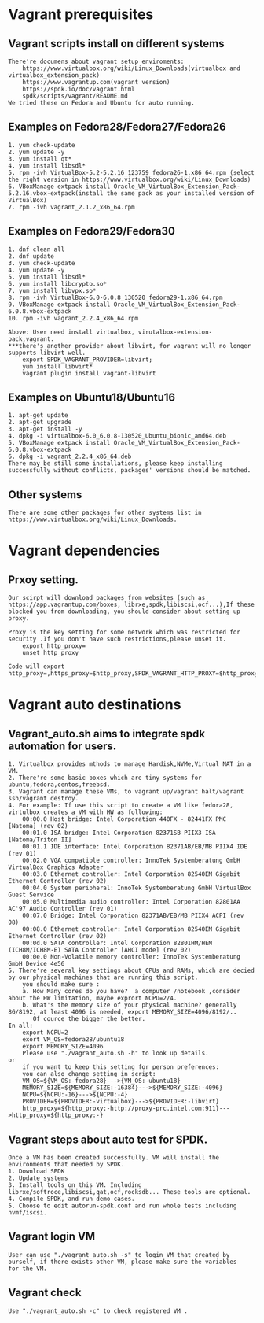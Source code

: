 # Vagrant prerequisites
## Vagrant scripts install on different systems
    There're documens about vagrant setup enviroments:
        https://www.virtualbox.org/wiki/Linux_Downloads(virtualbox and virtualbox_extension_pack)
        https://www.vagrantup.com(vagrant version)
        https://spdk.io/doc/vagrant.html
        spdk/scripts/vagrant/README.md
    We tried these on Fedora and Ubuntu for auto running.

## Examples on Fedora28/Fedora27/Fedora26
    1. yum check-update
    2. yum update -y
    3. yum install qt*
    4. yum install libsdl*
    5. rpm -ivh VirtualBox-5.2-5.2.16_123759_fedora26-1.x86_64.rpm (select the right version in https://www.virtualbox.org/wiki/Linux_Downloads)
    6. VBoxManage extpack install Oracle_VM_VirtualBox_Extension_Pack-5.2.16.vbox-extpack(install the same pack as your installed version of VirtualBox)
    7. rpm -ivh vagrant_2.1.2_x86_64.rpm

## Examples on Fedora29/Fedora30
    1. dnf clean all
    2. dnf update
    3. yum check-update
    4. yum update -y
    5. yum install libsdl*
    6. yum install libcrypto.so*
    7. yum install libvpx.so*
    8. rpm -ivh VirtualBox-6.0-6.0.8_130520_fedora29-1.x86_64.rpm
    9. VBoxManage extpack install Oracle_VM_VirtualBox_Extension_Pack-6.0.8.vbox-extpack
    10. rpm -ivh vagrant_2.2.4_x86_64.rpm

    Above: User need install virtualbox, virutalbox-extension-pack,vagrant.
    ***there's another provider about libvirt, for vagrant will no longer supports libvirt well.
        export SPDK_VAGRANT_PROVIDER=libvirt;
        yum install libvirt*
        vagrant plugin install vagrant-libvirt

## Examples on Ubuntu18/Ubuntu16
    1. apt-get update
    2. apt-get upgrade
    3. apt-get install -y
    4. dpkg -i virtualbox-6.0_6.0.8-130520_Ubuntu_bionic_amd64.deb
    5. VBoxManage extpack install Oracle_VM_VirtualBox_Extension_Pack-6.0.8.vbox-extpack
    6. dpkg -i vagrant_2.2.4_x86_64.deb
    There may be still some installations, please keep installing successfully without conflicts, packages' versions should be matched.

## Other systems
    There are some other packages for other systems list in https://www.virtualbox.org/wiki/Linux_Downloads.

# Vagrant dependencies
## Prxoy setting.
    Our scirpt will download packages from websites (such as https://app.vagrantup.com/boxes, librxe,spdk,libiscsi,ocf...),If these
    blocked you from downloading, you should consider about setting up proxy.

    Proxy is the key setting for some network which was restricted for security .If you don't have such restrictions,please unset it.
        export http_proxy=
        unset http_proxy

    Code will export http_proxy=,https_proxy=$http_proxy,SPDK_VAGRANT_HTTP_PROXY=$http_proxy.

# Vagrant auto destinations
## Vagrant_auto.sh aims to integrate spdk automation for users.
    1. Virtualbox provides mthods to manage Hardisk,NVMe,Virtual NAT in a VM.
    2. There're some basic boxes which are tiny systems for ubuntu,fedora,centos,freebsd.
    3. Vagrant can manage these VMs, to vagrant up/vagrant halt/vagrant ssh/vagrant destroy.
    4. For example: If use this script to create a VM like fedora28, virtulbox creates a VM with HW as following:
        00:00.0 Host bridge: Intel Corporation 440FX - 82441FX PMC [Natoma] (rev 02)
        00:01.0 ISA bridge: Intel Corporation 82371SB PIIX3 ISA [Natoma/Triton II]
        00:01.1 IDE interface: Intel Corporation 82371AB/EB/MB PIIX4 IDE (rev 01)
        00:02.0 VGA compatible controller: InnoTek Systemberatung GmbH VirtualBox Graphics Adapter
        00:03.0 Ethernet controller: Intel Corporation 82540EM Gigabit Ethernet Controller (rev 02)
        00:04.0 System peripheral: InnoTek Systemberatung GmbH VirtualBox Guest Service
        00:05.0 Multimedia audio controller: Intel Corporation 82801AA AC'97 Audio Controller (rev 01)
        00:07.0 Bridge: Intel Corporation 82371AB/EB/MB PIIX4 ACPI (rev 08)
        00:08.0 Ethernet controller: Intel Corporation 82540EM Gigabit Ethernet Controller (rev 02)
        00:0d.0 SATA controller: Intel Corporation 82801HM/HEM (ICH8M/ICH8M-E) SATA Controller [AHCI mode] (rev 02)
        00:0e.0 Non-Volatile memory controller: InnoTek Systemberatung GmbH Device 4e56
    5. There're several key settings about CPUs and RAMs, which are decied by our physical machines that are running this script.
        you should make sure :
        a. How Many cores do you have?  a computer /notebook ,consider about the HW limitation, maybe exprort NCPU=2/4.
        b. What's the memory size of your physical machine? generally 8G/8192, at least 4096 is needed, export MEMORY_SIZE=4096/8192/..
           Of cource the bigger the better.
    In all:
        export NCPU=2
        exort VM_OS=fedora28/ubuntu18
        export MEMORY_SIZE=4096
        Please use "./vagrant_auto.sh -h" to look up details.
    or
        if you want to keep this setting for person preferences:
        you can also change setting in script:
        VM_OS=${VM_OS:-fedora28}--->{VM_OS:-ubuntu18}
        MEMORY_SIZE=${MEMORY_SIZE:-16384}--->${MEMORY_SIZE:-4096}
        NCPU=${NCPU:-16}--->${NCPU:-4}
        PROVIDER=${PROVIDER:-virtualbox}--->${PROVIDER:-libvirt}
        http_proxy=${http_proxy:-http://proxy-prc.intel.com:911}--->http_proxy=${http_proxy:-}
## Vagrant steps about auto test for SPDK.
    Once a VM has been created successfully. VM will install the environments that needed by SPDK.
    1. Download SPDK
    2. Update systems
    3. Install tools on this VM. Including librxe/softroce,libiscsi,qat,ocf,rocksdb... These tools are optional.
    4. Compile SPDK, and run demo cases.
    5. Choose to edit autorun-spdk.conf and run whole tests including nvmf/iscsi.
## Vagrant login VM
    User can use "./vagrant_auto.sh -s" to login VM that created by ourself, if there exists other VM, please make sure the variables
    for the VM.
## Vagrant check
    Use "./vagrant_auto.sh -c" to check registered VM .
